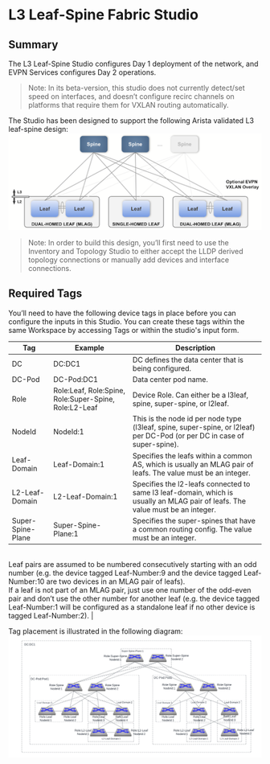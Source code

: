 # L3 Leaf-Spine Fabric Studio
## Summary
The L3 Leaf-Spine Studio configures Day 1 deployment of the network, and EVPN Services configures Day 2 operations.

> Note: In its beta-version, this studio does not currently detect/set speed on interfaces, and doesn’t configure recirc channels on platforms that require them for VXLAN routing automatically.

The Studio has been designed to support the following Arista validated L3 leaf-spine design:
![L3 Leaf-Spine Toplogy](./images/l3-leaf-spine.png)

> Note: In order to build this design, you’ll first need to use the Inventory and Topology Studio to either accept the LLDP derived topology connections or manually add devices and interface connections.

## Required Tags
You’ll need to have the following device tags in place before you can configure the inputs in this Studio. You can create these tags within the same Workspace by accessing Tags or within the studio's input form.

| Tag | Example | Description |
| ----------- | ----------- | ----------- |
| DC | DC:DC1 | DC defines the data center that is being configured. |
| DC-Pod | DC-Pod:DC1 | Data center pod name. |
| Role | Role:Leaf, Role:Spine, Role:Super-Spine, Role:L2-Leaf | Device Role. Can either be a l3leaf, spine, super-spine, or l2leaf. |
| NodeId | NodeId:1 | This is the node id per node type (l3leaf, spine, super-spine, or l2leaf) per DC-Pod (or per DC in case of super-spine). |
| Leaf-Domain | Leaf-Domain:1 | Specifies the leafs within a common AS, which is usually an MLAG pair of leafs. The value must be an integer. |
| L2-Leaf-Domain | L2-Leaf-Domain:1 | Specifies the l2-leafs connected to same l3 leaf-domain, which is usually an MLAG pair of leafs. The value must be an integer. |
| Super-Spine-Plane | Super-Spine-Plane:1 | Specifies the super-spines that have a common routing config. The value must be an integer. |

<br> Leaf pairs are assumed to be numbered consecutively starting with an odd number (e.g. the device tagged Leaf-Number:9 and the device tagged Leaf-Number:10 are two devices in an MLAG pair of leafs).<br> If a leaf is not part of an MLAG pair, just use one number of the odd-even pair and don’t use the other number for another leaf (e.g. the device tagged Leaf-Number:1 will be configured as a standalone leaf if no other device is tagged Leaf-Number:2). |

Tag placement is illustrated in the following diagram:
![L3 Leaf-Spine Toplogy](./images/l3-leaf-spine-tags.png)